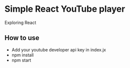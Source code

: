 # Simple React YouTube player

Exploring React

## How to use

* Add your youtube developer api key in index.jx
* npm install
* npm start
